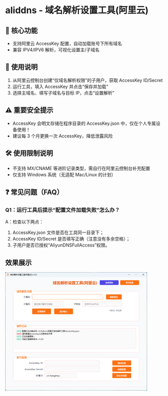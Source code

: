 # aliddns - 域名解析设置工具(阿里云)


## 🌟 核心功能
- 支持阿里云 AccessKey 配置，自动加载账号下所有域名
- 兼容 IPV4/IPV6 解析，可视化设置主/子域名

## 📝 使用说明
1. 从阿里云控制台创建“仅域名解析权限”的子用户，获取 AccessKey ID/Secret
2. 运行工具，填入 AccessKey 并点击“保存并加载”
3. 选择主域名、填写子域名与目标 IP，点击“设置解析”

## ⚠️ 重要安全提示
- AccessKey 会明文存储在程序目录的 AccessKey.json 中，仅在个人专属设备使用！
- 建议每 3 个月更换一次 AccessKey，降低泄露风险

## 🛠️ 使用限制说明
- 不支持 MX/CNAME 等进阶记录类型，需自行在阿里云控制台补充配置
- 仅支持 Windows 系统（无适配 Mac/Linux 的计划）

## ❓ 常见问题（FAQ）
### Q1：运行工具后提示“配置文件加载失败”怎么办？
A：检查以下两点：
1. AccessKey.json 文件是否在工具同一目录下；
2. AccessKey ID/Secret 是否填写正确（注意没有多余空格）；
3. 子用户是否已授权“AliyunDNSFullAccess”权限。

## 效果展示

<img src="https://github.com/QsSama-W/aliddns/blob/main/20251010-205426.png" style="zoom:50%;" />
